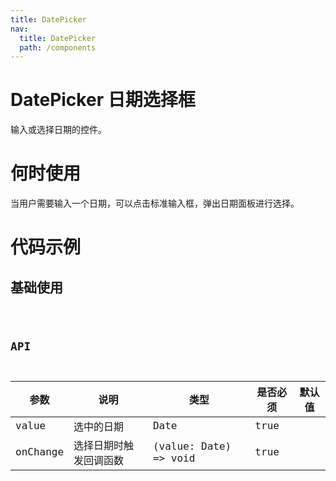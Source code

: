 ```yaml
---
title: DatePicker
nav:
  title: DatePicker
  path: /components
---
```


# DatePicker 日期选择框

输入或选择日期的控件。

# 何时使用

当用户需要输入一个日期，可以点击标准输入框，弹出日期面板进行选择。

# 代码示例

## 基础使用

<code src="./demos/basic.tsx" />

## API

| 参数     | 说明                   | 类型                  | 是否必须 | 默认值 |
| -------- | ---------------------- | --------------------- | -------- | ------ |
| value    | 选中的日期             | Date                  | true     |        |
| onChange | 选择日期时触发回调函数 | (value: Date) => void | true     |        |
